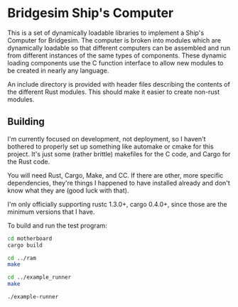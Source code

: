 # Bridgesim Ship's Computer

This is a set of dynamically loadable libraries to implement a Ship's Computer for
Bridgesim. The computer is broken into modules which are dynamically loadable so that
different computers can be assembled and run from different instances of the same types of
components. These dynamic loading components use the C function interface to allow new
modules to be created in nearly any language.

An include directory is provided with header files describing the contents of the
different Rust modules. This should make it easier to create non-rust modules.

## Building

I'm currently focused on development, not deployment, so I haven't bothered to properly
set up something like automake or cmake for this project. It's just some (rather brittle)
makefiles for the C code, and Cargo for the Rust code.

You will need Rust, Cargo, Make, and CC. If there are other, more specific dependencies,
they're things I happened to have installed already and don't know what they are (good
luck with that).

I'm only officially supporting rustc 1.3.0+, cargo 0.4.0+, since those are the minimum
versions that I have.

To build and run the test program:

```bash
cd motherboard
cargo build

cd ../ram
make

cd ../example_runner
make

./example-runner
```
